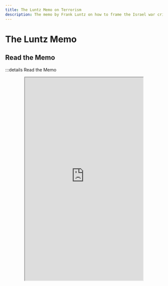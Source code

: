 ```yaml
---
title: The Luntz Memo on Terrorism
description: The memo by Frank Luntz on how to frame the Israel war crimes as the war on terror, featured in the documentary "The Occupation of the American Mind"
---
```


# The Luntz Memo

## Read the Memo

:::details Read the Memo

<center><iframe title="PDFViewer" src="https://toktopics.com/wp-content/uploads/2019/08/28-luntz-memo-on-terrorism.pdf" width="75%" height="650px" /></center>

:::

## Briefing Document: Communicating the War on Terror - Key Themes and Strategies

This briefing document summarizes the core themes, rhetorical strategies, and critical factual assertions outlined in the provided source, "Luntz-Memo-Full.pdf," which focuses on communicating the "principles of prevention & protection" in the "War on Terror." The document emphasizes a deliberate approach to language, aiming to shape public perception and support for Administration policies, particularly concerning the Iraq War.

### I. Overarching Communication Strategy: Rhetorical Nuance and Public Perception

The memo explicitly states that certain terms, while reflecting policy, should be avoided due to negative public perception. Instead, a carefully constructed lexicon is presented to frame the "War on Terror" and the "War in Iraq."

- **Avoidance of Specific Terms:** "You will not find any instance in which we suggest that you use the actual word 'preemption,' or the phrase 'The War in Iraq' to communicate your policies to the American public. To do so is to undermine your message from the start."
- **Preferred Terminology:** The overarching theme should be "the principles of prevention and protection" in the "greater War on Terror."
- **Iraq as the "Poster-Child":** The document acknowledges the public's focus on Iraq: "Like it or not, the situation in Iraq is the poster-child for the War on Terror. It is today’s ground zero." This necessitates a "better way to talk about Iraq in the greater context of the War on Terror."

### II. Five Essential Message Points for Iraq and the War on Terror

The memo outlines five core messages to effectively link the Iraq War to the broader War on Terror and garner public support:

1. **"9/11 changed everything" as the Foundational Context:** Every discussion about homeland security or Iraq must begin with a reference to 9/11. This "shared experience of the tragedy" provides the necessary emotional and strategic backdrop.
2. **Universal Support for "Prevention and Protection":** These principles should be addressed before discussing Iraq, as they enjoy "universal support."
3. **Linking Prevention at Home with Action Abroad:** "Prevention at home can require aggressive action abroad" is presented as the best way to connect public support for prevention with the Administration's policies. The key phrase is: "It is better to fight the War on Terror on the streets of Baghdad than on the streets of New York or Washington."
4. **Global Nature of Terrorism:** "Terrorism has no boundaries, and neither should efforts to prevent it." Emphasize the international impact of terrorism, affecting diverse nationalities, to underscore that "Americans are not the only target."
5. **Saddam Hussein's Removal as a Positive Outcome:** "The world is a better place without Saddam Hussein." This point is presented as self-evident and requires no further elaboration.

### III. Making the Case: Detailed Language Strategies

The memo provides a comprehensive breakdown of how to communicate these themes, offering specific "Words That Work" from Administration officials:

- **1. Setting the 9/11 Context:** Remind Americans of the tragedy and its transformative impact on "the way we think about threats," "our vulnerabilities," and "the kind of national security strategy we need to pursue." (Vice President Dick Cheney quote).
- **2. Prioritizing Homeland Security and Prevention:** Before discussing Iraq, emphasize prevention at home. This involves painting a "vivid – but not too graphic – picture of what you hope to prevent." The goal is not just a future with opportunities, but a "future, period." Victory in this war is measured by "events that did NOT happen and lives that were NOT lost." The threat involves "tens or even hundreds of thousands of lives in a single day of horror" if terrorists acquire WMD. (Vice President Dick Cheney quotes).
- **3. Protecting American Values and Freedoms:** While advocating prevention, highlight what is being protected: "what we’ve been doing for the last 200 years – and that’s being America." Emphasize "being responsible and reasonable," while affirming that "we cannot and will not sacrifice our freedom." (Secretary Tom Ridge quote).
- **4. Connecting Iraq to the "Wider War on Terror":** Since "smoking-gun caliber evidence of weapons of mass destruction" against Iraq was not readily available, connect the Saddam regime to other terrorist actions by "their actions, their goals, and their behavior." This links violence in Iraq to global terrorist acts, portraying a "same ideology of murder." (President George W. Bush quote).
- **5. Framing the Conflict as a "War Against Radical Political Ideologies," Not Religion:** This approach "inoculate[s] yourself from criticisms that you are motivated by religious bigotry" and allows for challenging "ALL those who use violence as a political weapon." The ideology "seek[s] tyranny," "oppress and persecute women," and "seek the death of Jews and Christians and every Muslim who desires peace over theocratic terror." (President George W. Bush quote).
- **6. Waging War "THERE, Not Here":** Reframe "preemptive action" as "PREVENTION," personalized by fighting "the war on terror on THEIR turf, not ours – that it be fought on THEIR soil, not ours." This addresses public reservations about "hitting first." (Secretary Donald Rumsfeld quote).
- **7. Addressing the "Root Causes" as a "Culture of Hate":** To stop terror, end the "Culture of Hate" by condemning the teaching of hatred to children and the celebration of suicide bombers. This requires an "international effort." (Secretary Donald Rumsfeld quote).
- **8. Leadership, Patience, and Perseverance for Freedom and Security:** Frame the struggle against terror in terms of "the same qualities of leadership, patience and perseverance that saw our nation to victory in the Cold War." Americans are willing to accept sacrifice for "freedom and security," and leaders must be "confident in our nation's cause, and unwavering until the danger to our people is fully and finally removed." (Vice President Dick Cheney quotes).
- **9. Remembering Saddam Hussein's Capture:** Highlight "the dictator being pulled from his hole" as a "single most potent case" for actions in Iraq, but avoid claiming it ended the war. Frame it as a "significant victory in the war on terror" against "a remnant of violent Saddam supporters...joined by foreign terrorists." (President George W. Bush quote).
- **10. Prioritizing American Casualties and Supporting Troops:** "Nothing matters more than Americans in the line of fire." Emphasize appreciation and support for service members and their families. This is the "greatest concern among Americans" regarding the war. (President George W. Bush quote).

### IV. "Just Say No To Terror": Language for an Editorial - Targeting Funding of Hate

This section advocates for legislation to prevent U.S. taxpayer dollars from funding organizations that "hate us" and "actively seek to harm us," particularly those that promote terrorism or teach hate to children.

- **Problem Statement:** American taxpayers "continue to endow the hate-spewing organizations that celebrate the death of innocent Americans," and "line the pockets of evil men who turn around and bite the hand that feeds them."
- **Proposed Solution:** Congress needs "binding legislation" requiring all recipients of U.S. taxpayer dollars (private, public, governmental, domestic, or international) to "publicly and thoroughly renounce terrorism of every sort, as well as the teaching of hate to children."
- **Specific Examples of Concern: Palestinian NGOs:** Some "have refused to cooperate with U.S. authorities in eliminating their ties to such groups as Hamas, Hezbollah, and Islamic Jihad," and "use the money either directly or indirectly in the education of children to hate Western values, Western culture and Western people."
- **Palestinian Authority (PA) Municipalities:** Receive USAID money but "promote terror by honoring terrorists and making them into role models for society and especially for children." An example cited is the funding of renovations for the "Dalal Mughrabi girls’ high school named for the terrorist who killed 31 innocents."
- **UNICEF:** "helped fund the summer camp named after Wafa Idris, the first woman suicide bomber."
- **Legislation Requirements:** The proposed law would mandate that recipients "accept the U.S. definition of terror and terror groups, and renounce terrorism accordingly. They must not use any money, American supplied or otherwise, to aid, honor or promote in any way any terrorist or terrorist organization or facilitate their activities."
- **Expected Outcomes:** "Deplete the money supply of active terrorist organizations," send a "message to the world community that America is serious," and force extremist groups to "alter their tactics and will find financing much more difficult."
- **Justification:** Given "tight budgetary constraints," "hostile atmosphere within radical Islam," and "rampant anti-American sentiment," Congress is "justified in its scrutiny." The document asserts that "If it meant more books for American children and less books that teach hate for Middle East kids, Americans would stand up and applaud."

This briefing document highlights the memo's strategic approach to public communication, emphasizing careful word choice, framing narratives around 9/11 and prevention, linking the Iraq War to broader anti-terrorism efforts, and advocating for stringent financial measures against organizations deemed to support terrorism or propagate hate.

# Timeline & Figures

## Detailed Timeline of Main Events

This timeline focuses on the rhetorical and policy framing surrounding the "War on Terror" and the conflict in Iraq, as presented in the "Luntz-Memo-Full.pdf" excerpts.

### **Pre-September 11th, 2001:**

- **Prior to 9/11:** Americans have a generally shorter attention span and may not always see the "big picture" regarding national security threats. The US had a different national security strategy.
- **Decades before the War on Terror:** Iraq is described as having been a "terrorist state."
- **Several Decades before the War on Terror:** Concessions or retreats by the US against fanatical political ideologies are seen to embolden enemies and invite bloodshed.
- **September 11th, 2001:**
- **September 11th Attacks:** This event is presented as a fundamental turning point, "changing everything" for the United States. It altered the economy, spending priorities, the perception of threats, recognition of vulnerabilities, and the required national security strategy. It also served as a "merest glimpse" of the potential destruction from international terrorism, especially if terrorists acquired weapons of mass destruction (WMD).

### **Immediately Following September 11th, 2001:**

- **Administration's Initial Playbook:** The Administration begins framing the conflict not as a "war of religion," but as a war against those with "radical political ideologies."
- **Post-September 11th, 2001 (Specific Dates Not Provided, but Actions/Policies Discussed):**
- **Implementation of "Prevention and Protection" Principles:** The US government prioritizes doing "everything in its power to protect our people from terrorist attack, and to keep terrorists from ever acquiring weapons of mass destruction." This involves both homeland security measures and aggressive action abroad.
- **Shift in US Strategy:** The US adopts a strategy of fighting the War on Terror on "their turf" (abroad) rather than "ours" (at home). This is explicitly framed as "prevention" rather than "preemption."
- **US-led "War on Terror" Commences:** This is defined as a struggle requiring leadership, patience, and perseverance, akin to the Cold War. It involves building and maintaining military strength capable of decisive force.
- **Military Actions in Iraq (Implied):** The memo discusses the situation in Iraq as the "poster-child for the War on Terror" and "today’s ground zero." It describes the toppling of Saddam Hussein and his capture as a "significant victory."
- **Continued Violence in Iraq:** Following Saddam's capture, a "remnant of violent Saddam supporters" and "foreign terrorists" continue to pose a serious danger, with ongoing attacks.
- **Congressional Debate (Two-plus years after 9/11):** Congress has debated domestic spending (bridges to nowhere, museums) but not sufficiently addressed the funding of organizations that "hate us" and "actively seek to harm us" with US taxpayer dollars.
- **Continued US Funding of Problematic Organizations (Ongoing):** The memo alleges that some Palestinian NGOs receiving American aid refuse to cooperate with US authorities to eliminate ties with groups like Hamas, Hezbollah, and Islamic Jihad. USAID funds are also alleged to have supported Palestinian Authority municipalities that honor terrorists, including the renovation of a school named after a terrorist. UNICEF is also mentioned as having funded a summer camp named after a suicide bomber.
- **Lack of Comprehensive Anti-Terrorism Certification:** The federal Anti-Terrorism Certification (ATC) is noted as not applying to contracts and government institutions, creating a "loophole."
- **Ongoing Calls for Legislative Reform:** There is an urgent call for Congress to enact binding legislation to require all recipients of US taxpayer dollars (public, private, governmental, national, international) to accept the US definition of terror, publicly and thoroughly renounce terrorism, and renounce the teaching of hate to children.

## Cast of Characters

This list includes individuals explicitly mentioned in the provided text, along with brief bios as derived from the sources.

### **Vice President Dick Cheney:**

- **Bio:** A key figure in the US administration, heavily quoted in the memo for his language regarding the "War on Terror," the impact of 9/11, the nature of the terrorist threat (especially regarding WMDs), the importance of prevention, and the qualities required for leadership in the fight against terrorism, drawing parallels to the Cold War and President Reagan's leadership.
- **Secretary Tom Ridge:**
- **Bio:** Secretary of Homeland Security. Quoted for his advice to Americans on how to react to the threat of terror, emphasizing the importance of continuing to "be America" and not letting terrorists alter our way of life significantly, while still being responsible and reasonable.

### **President George W. Bush:**

- **Bio:** The Commander-in-Chief during the period described. Quoted for his language connecting the violence in Iraq to a wider global ideology of murder and terrorism, distinguishing the conflict from a "war of religion," and acknowledging the ongoing fight against Saddam's supporters and foreign terrorists in Iraq after his capture. He also emphasized the importance of supporting US troops.

### **Secretary Donald Rumsfeld:**

- **Bio:** Secretary of Defense. Quoted for his articulation of the need to take the battle to terrorists on "their turf" and for advocating for an international effort to reduce the "Culture of Hate" by ending the teaching of terrorism in schools and preventing individuals from becoming terrorists.

### **President Reagan:**

- **Bio:** A former US President, whose commitment to bringing down Communism is invoked as an example of strong leadership, optimistic confidence, patience, and perseverance required for victory in the "War on Terror."

### **Saddam Hussein:**

- **Bio:** The former ruler of Iraq, described as a dictator and leader of a "terrorist state" for decades. His toppling and capture from "a hole" are presented as a "single most potent case" for US actions in Iraq and a "significant victory in the war on terror."

### **Dalal Mughrabi:**

- **Bio:** A terrorist mentioned in the context of a girls' high school in the Palestinian Authority being named after her. She is described as having killed 31 innocents, including an American citizen.

### **Wafa Idris:**

- **Bio:** The first woman suicide bomber, mentioned in the context of UNICEF reportedly helping to fund a summer camp named after her.

### **Hamas, Hezbollah, Islamic Jihad:**

- **Bio:** Terrorist groups mentioned as organizations with which some Palestinian NGOs receiving American aid have allegedly refused to cut ties, and which promote terrorism through ongoing suicide bombing campaigns.
